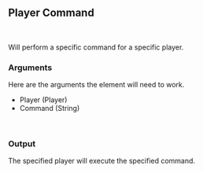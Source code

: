 ## Player Command
<br>

Will perform a specific command for a specific player.
<br>

### Arguments
Here are the arguments the element will need to work.
<br>

- Player (Player)
- Command (String)
<br>

### Output
The specified player will execute the specified command.
